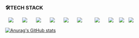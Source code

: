 
<h3>🛠TECH STACK</h3>
<div>
<img src="https://img.shields.io/badge/Java-007396?style=flat-square&logo=Java&logoColor=white" style="height : auto; margin-left : 10px; margin-right : 10px;"/></a>&nbsp;
<img src="https://img.shields.io/badge/Flutter-6DB33F?style=flat-square&logo=Flutter&logoColor=white" style="height : auto; margin-left : 10px; margin-right : 10px;"/></a>&nbsp;
<img src="https://img.shields.io/badge/MySQL-4479A1?style=flat-square&logo=MySQL&logoColor=white" style="height : auto; margin-left : 10px; margin-right : 10px;"/></a>&nbsp;
<img src="https://img.shields.io/badge/HTML5-E34F26?style=flat-square&logo=HTML5&logoColor=white" style="height : auto; margin-left : 10px; margin-right : 10px;"/></a>&nbsp;
<img src="https://img.shields.io/badge/CSS3-1572B6?style=flat-square&logo=CSS3&logoColor=white" style="height : auto; margin-left : 10px; margin-right : 10px;"/></a>&nbsp;
<img src="https://img.shields.io/badge/JavaScript-F7DF1E?style=flat-square&logo=JavaScript&logoColor=white" style="height : auto; margin-left : 10px; margin-right : 10px;"/></a>&nbsp;
  <img src="https://img.shields.io/badge/React-61DAFB?style=flat&logo=React&logoColor=white"/>
<img src="https://img.shields.io/badge/Kotlin-007396?style=flat-square&logo=Kotlin&logoColor=white" style="height : auto; margin-left : 10px; margin-right : 10px;"/></a>&nbsp;
<img src="https://img.shields.io/badge/C++-E34F26?style=flat-square&logo=C++&logoColor=white" style="height : auto; margin-left : 10px; margin-right : 10px;"/></a>&nbsp;
<img src="https://img.shields.io/badge/node.js-339933?style=for-the-badge&logo=Node.js&logoColor=white">
<img src="https://img.shields.io/badge/Python-E34F26?style=flat-square&logo=Python&logoColor=white" style="height : auto; margin-left : 10px; margin-right : 10px;"/></a>&nbsp;

</div>









[![Anurag's GitHub stats](https://github-readme-stats.vercel.app/api?username=zxver1000)](https://github.com/zxver1000/github-readme-stats)
